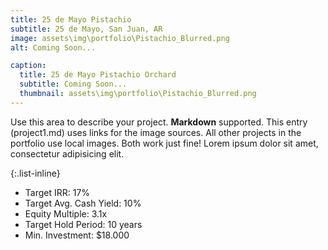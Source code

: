 ```yaml
---
title: 25 de Mayo Pistachio
subtitle: 25 de Mayo, San Juan, AR
image: assets\img\portfolio\Pistachio_Blurred.png
alt: Coming Soon...

caption:
  title: 25 de Mayo Pistachio Orchard
  subtitle: Coming Soon...
  thumbnail: assets\img\portfolio\Pistachio_Blurred.png
---
```

 Use this area to describe your project. **Markdown** supported. This entry (project1.md) uses links for the image sources. All other projects in the portfolio use local images. Both work just fine! Lorem ipsum dolor sit amet, consectetur adipisicing elit.

{:.list-inline}
- Target IRR: 17%
- Target Avg. Cash Yield: 10%
- Equity Multiple: 3.1x
- Target Hold Period: 10 years
- Min. Investment: $18.000
